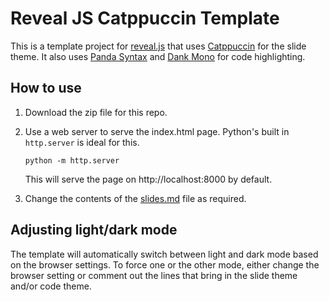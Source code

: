 # Reveal JS Catppuccin Template

This is a template project for [reveal.js](https://revealjs.com/) that uses [Catppuccin](https://catppuccin.com/) for the slide theme. It also uses [Panda Syntax](https://highlightjs.org/demo#lang=&v=1&theme=panda-syntax-dark-min&code=IyB0aGlzIGlzIGEgY29tbWVudApkZWYgZ3JlZXQobmFtZSk6CglwcmludChmIkhlbGxvLCB7xBh9Iik%3D) and [Dank Mono](https://philpl.gumroad.com/l/dank-mono) for code highlighting.

## How to use

1. Download the zip file for this repo.
2. Use a web server to serve the index.html page. Python's built in `http.server` is ideal for this.

    ```shell
    python -m http.server
    ```

    This will serve the page on http://localhost:8000 by default.

3. Change the contents of the [slides.md](./slides.md) file as required.

## Adjusting light/dark mode

The template will automatically switch between light and dark mode based on the browser settings. To force one or the other mode, either change the browser setting or comment out the lines that bring in the slide theme and/or code theme.
